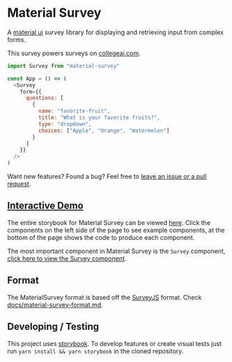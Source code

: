 # Material Survey

A [material ui](https://material-ui.com/) survey library for displaying and retrieving input from complex forms.

This survey powers surveys on [collegeai.com](https://collegeai.com).

```javascript
import Survey from "material-survey"

const App = () => (
  <Survey
    form={{
      questions: [
        {
          name: "favorite-fruit",
          title: "What is your favorite fruits?",
          type: "dropdown",
          choices: ["Apple", "Orange", "Watermelon"]
        }
      ]
    }}
  />
)
```

Want new features? Found a bug? Feel free to [leave an issue or a pull request](https://github.com/CollegeAI/material-survey/pulls).

## [Interactive Demo](https://collegeai.github.io/material-survey)

The entire storybook for Material Survey can be viewed [here](https://collegeai.github.io/material-survey). Click the components on the left side of the page to see example components, at the bottom of the page shows the code to produce each component.

The most important component in Material Survey is the `Survey` component, [click here to view the Survey component](?selectedKind=Survey&selectedStory=All%20Question%20Types).

## Format

The MaterialSurvey format is based off the [SurveyJS](https://github.com/surveyjs/surveyjs) format. Check [docs/material-survey-format.md](https://github.com/CollegeAI/material-survey/blob/master/docs/material-survey-format.md).

## Developing / Testing

This project uses [storybook](https://storybook.js.org/). To develop features or
create visual tests just run `yarn install && yarn storybook` in the cloned repository.
